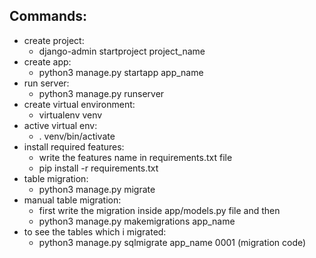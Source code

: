 ## Commands:
- create project:
    - django-admin startproject project_name
- create app:
    - python3 manage.py startapp app_name
- run server:
    - python3 manage.py runserver
- create virtual environment:
    - virtualenv venv
- active virtual env:
    - . venv/bin/activate
- install required features:
    - write the features name in requirements.txt file
    - pip install -r requirements.txt
- table migration:
    - python3 manage.py migrate
- manual table migration:
    - first write the migration inside app/models.py file and then
    - python3 manage.py makemigrations app_name
- to see the tables which i migrated:
    - python3 manage.py sqlmigrate app_name 0001 (migration code)